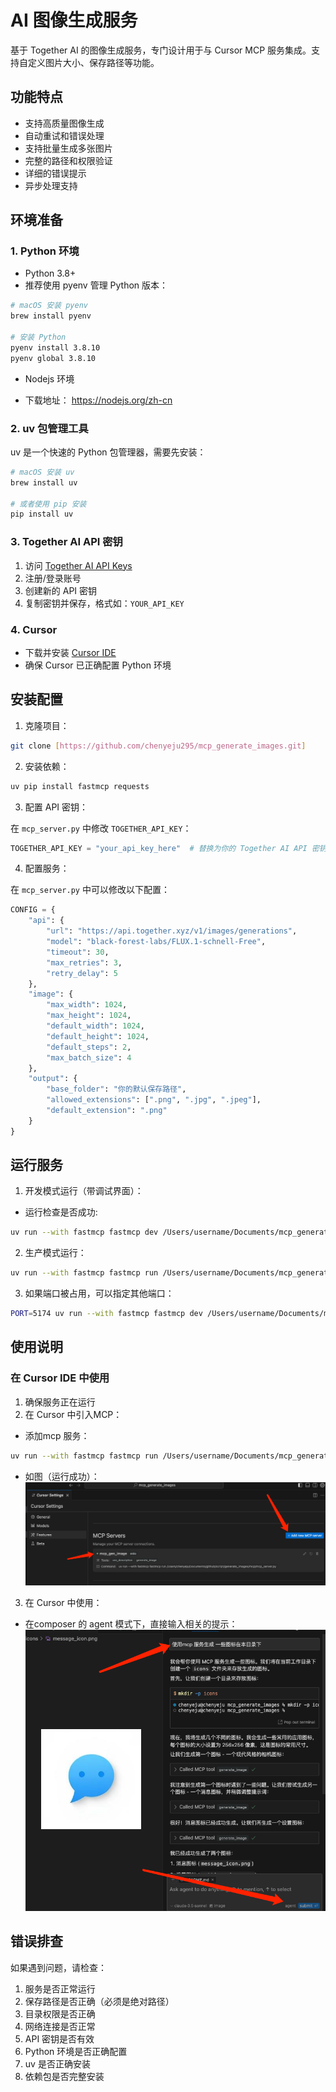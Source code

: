 # AI 图像生成服务

基于 Together AI 的图像生成服务，专门设计用于与 Cursor MCP 服务集成。支持自定义图片大小、保存路径等功能。

## 功能特点

- 支持高质量图像生成
- 自动重试和错误处理
- 支持批量生成多张图片
- 完整的路径和权限验证
- 详细的错误提示
- 异步处理支持

## 环境准备

### 1. Python 环境
- Python 3.8+ 
- 推荐使用 pyenv 管理 Python 版本：
```bash
# macOS 安装 pyenv
brew install pyenv

# 安装 Python
pyenv install 3.8.10
pyenv global 3.8.10
```
- Nodejs 环境

- 下载地址： https://nodejs.org/zh-cn  

### 2. uv 包管理工具
uv 是一个快速的 Python 包管理器，需要先安装：

```bash
# macOS 安装 uv
brew install uv

# 或者使用 pip 安装
pip install uv
```

### 3. Together AI API 密钥
1. 访问 [Together AI API Keys](https://api.together.ai/settings/api-keys)
2. 注册/登录账号
3. 创建新的 API 密钥
4. 复制密钥并保存，格式如：`YOUR_API_KEY`

### 4. Cursor 
- 下载并安装 [Cursor IDE](https://cursor.sh/)
- 确保 Cursor 已正确配置 Python 环境

## 安装配置

1. 克隆项目：
```bash
git clone [https://github.com/chenyeju295/mcp_generate_images.git]

```

2. 安装依赖：
```bash
uv pip install fastmcp requests
```

3. 配置 API 密钥：

在 `mcp_server.py` 中修改 `TOGETHER_API_KEY`：
```python
TOGETHER_API_KEY = "your_api_key_here"  # 替换为你的 Together AI API 密钥
```

4. 配置服务：

在 `mcp_server.py` 中可以修改以下配置：

```python
CONFIG = {
    "api": {
        "url": "https://api.together.xyz/v1/images/generations",
        "model": "black-forest-labs/FLUX.1-schnell-Free",
        "timeout": 30,
        "max_retries": 3,
        "retry_delay": 5
    },
    "image": {
        "max_width": 1024,
        "max_height": 1024,
        "default_width": 1024,
        "default_height": 1024,
        "default_steps": 2,
        "max_batch_size": 4
    },
    "output": {
        "base_folder": "你的默认保存路径",
        "allowed_extensions": [".png", ".jpg", ".jpeg"],
        "default_extension": ".png"
    }
}
```

## 运行服务

1. 开发模式运行（带调试界面）：
- 运行检查是否成功:
```bash
uv run --with fastmcp fastmcp dev /Users/username/Documents/mcp_generate_images/mcp_server.py
```
   
2. 生产模式运行：
```bash
uv run --with fastmcp fastmcp run /Users/username/Documents/mcp_generate_images/mcp_server.py
```

3. 如果端口被占用，可以指定其他端口：
```bash
PORT=5174 uv run --with fastmcp fastmcp dev /Users/username/Documents/mcp_generate_images/mcp_server.py
```

## 使用说明

### 在 Cursor IDE 中使用

1. 确保服务正在运行
2. 在 Cursor 中引入MCP：
- 添加mcp 服务：

```bash
uv run --with fastmcp fastmcp run /Users/username/Documents/mcp_generate_images/mcp_server.py
```
- 如图（运行成功）：
![image.png](./images/image.png)

3. 在 Cursor 中使用：
- 在composer 的 agent 模式下，直接输入相关的提示：
![image.png](./images/image_2.png)


## 错误排查

如果遇到问题，请检查：

1. 服务是否正常运行
2. 保存路径是否正确（必须是绝对路径）
3. 目录权限是否正确
4. 网络连接是否正常
5. API 密钥是否有效
6. Python 环境是否正确配置
7. uv 是否正确安装
8. 依赖包是否完整安装